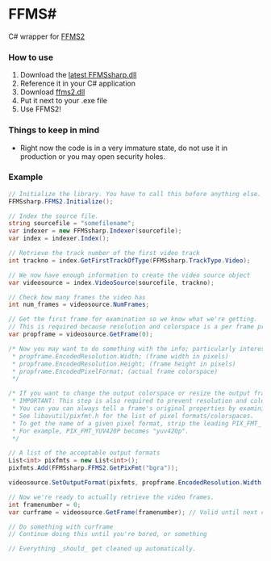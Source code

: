 FFMS#
=====

C# wrapper for [FFMS2](//github.com/ffms/ffms2)

### How to use
1. Download the [latest FFMSsharp.dll](//github.com/nixxquality/FFMSsharp/releases)
2. Reference it in your C# application
3. Download [ffms2.dll](//github.com/ffms/ffms2/releases)
4. Put it next to your .exe file
5. Use FFMS2!

### Things to keep in mind
- Right now the code is in a very immature state, do not use it in production or you may open security holes.

### Example
```C#
// Initialize the library. You have to call this before anything else.
FFMSsharp.FFMS2.Initialize();

// Index the source file.
string sourcefile = "somefilename";
var indexer = new FFMSsharp.Indexer(sourcefile);
var index = indexer.Index();

// Retrieve the track number of the first video track
int trackno = index.GetFirstTrackOfType(FFMSsharp.TrackType.Video);

// We now have enough information to create the video source object
var videosource = index.VideoSource(sourcefile, trackno);

// Check how many frames the video has
int num_frames = videosource.NumFrames;

// Get the first frame for examination so we know what we're getting.
// This is required because resolution and colorspace is a per frame property and NOT global for the video.
var propframe = videosource.GetFrame(0);

/* Now you may want to do something with the info; particularly interesting values are:
 * propframe.EncodedResolution.Width; (frame width in pixels)
 * propframe.EncodedResolution.Height; (frame height in pixels)
 * propframe.EncodedPixelFormat; (actual frame colorspace)
 */

/* If you want to change the output colorspace or resize the output frame size, now is the time to do it.
 * IMPORTANT: This step is also required to prevent resolution and colorspace changes midstream.
 * You can you can always tell a frame's original properties by examining the Encoded* properties in FFMSsharp.Frame.
 * See libavutil/pixfmt.h for the list of pixel formats/colorspaces.
 * To get the name of a given pixel format, strip the leading PIX_FMT_ and convert to lowercase.
 * For example, PIX_FMT_YUV420P becomes "yuv420p".
 */

// A list of the acceptable output formats
List<int> pixfmts = new List<int>();
pixfmts.Add(FFMSsharp.FFMS2.GetPixFmt("bgra"));

videosource.SetOutputFormat(pixfmts, propframe.EncodedResolution.Width, propframe.EncodedResolution.Height, FFMSsharp.Resizers.Bicubic);

// Now we're ready to actually retrieve the video frames.
int framenumber = 0;
var curframe = videosource.GetFrame(framenumber); // Valid until next call to GetFrame on the same video object

// Do something with curframe
// Continue doing this until you're bored, or something

// Everything _should_ get cleaned up automatically.
```
